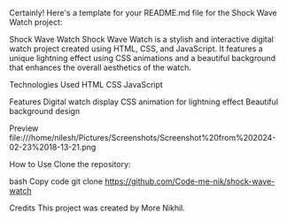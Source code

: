 
Certainly! Here's a template for your README.md file for the Shock Wave Watch project:

Shock Wave Watch
Shock Wave Watch is a stylish and interactive digital watch project created using HTML, CSS, and JavaScript. It features a unique lightning effect using CSS animations and a beautiful background that enhances the overall aesthetics of the watch.

Technologies Used
HTML
CSS
JavaScript

Features
Digital watch display
CSS animation for lightning effect
Beautiful background design

Preview
file:///home/nilesh/Pictures/Screenshots/Screenshot%20from%202024-02-23%2018-13-21.png



How to Use
Clone the repository:

bash
Copy code
git clone https://github.com/Code-me-nik/shock-wave-watch

Credits
This project was created by More Nikhil.
